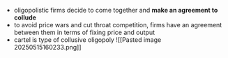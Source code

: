 - oligopolistic firms decide to come together and **make an agreement to collude** 
- to avoid price wars and cut throat competition, firms have an agreement between them in terms of fixing price and output
- cartel is type of collusive oligopoly
![[Pasted image 20250515160233.png]]
